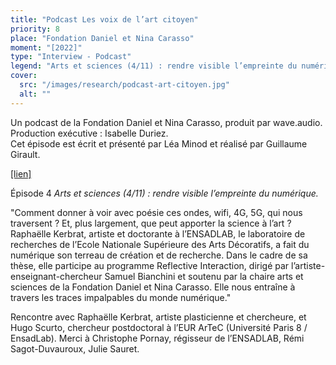 ```yaml
---
title: "Podcast Les voix de l’art citoyen"
priority: 8
place: "Fondation Daniel et Nina Carasso"
moment: "[2022]"
type: "Interview - Podcast"
legend: "Arts et sciences (4/11) : rendre visible l’empreinte du numérique."
cover:
  src: "/images/research/podcast-art-citoyen.jpg"
  alt: ""
---
```


Un podcast de la Fondation Daniel et Nina Carasso, produit par wave.audio.\
Production exécutive : Isabelle Duriez.\
Cet épisode est écrit et présenté par Léa Minod et réalisé par Guillaume Girault.

[[lien]](https://www.fondationcarasso.org/art-citoyen/podcast-les-voix-de-lart-citoyen/)

Épisode 4 _Arts et sciences (4/11) : rendre visible l’empreinte du numérique._

"Comment donner à voir avec poésie ces ondes, wifi, 4G, 5G, qui nous traversent ? Et, plus largement, que peut apporter la science à l’art ? Raphaëlle Kerbrat, artiste et doctorante à l’ENSADLAB, le laboratoire de recherches de l’Ecole Nationale Supérieure des Arts Décoratifs, a fait du numérique son terreau de création et de recherche. Dans le cadre de sa thèse, elle participe au programme Reflective Interaction, dirigé par l’artiste-enseignant-chercheur Samuel Bianchini et soutenu par la chaire arts et sciences de la Fondation Daniel et Nina Carasso. Elle nous entraîne à travers les traces impalpables du monde numérique."

Rencontre avec Raphaëlle Kerbrat, artiste plasticienne et chercheure, et Hugo Scurto, chercheur postdoctoral à l’EUR ArTeC (Université Paris 8 / EnsadLab). Merci à Christophe Pornay, régisseur de l’ENSADLAB, Rémi Sagot-Duvauroux, Julie Sauret.
